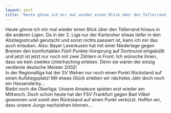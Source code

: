 ```yaml
---
layout: post
title: "Heute gönne ich mir mal wieder einen Blick über den Tellerrand hinaus in die anderen Ligen."
---
```


Heute gönne ich mir mal wieder einen Blick über den Tellerrand hinaus in die anderen Ligen. Da in der 2. Liga nur der Karlsruher etwas tiefer in den Abstiegsstrudel gerutscht und sonst nichts passiert ist, kann ich mir das auch erlauben. Also: Bayer Leverkusen hat mit einer Niederlage gegen Bremen den komfortablen Fünf-Punkte-Vorsprung auf Dortmund eingebüßt und jetzt ist jetzt nur noch mit zwei Zählern in Front. Ich wünsche ihnen, dass sie kein zweites Unterhaching erleben. Denn sie wären der einzig verdiente deutsche Meister 2002!  
In der Regionalliga hat der SV Wehen nur noch einen Punkt Rückstand auf einen Aufstiegsplatz! Mit etwas Glück erleben wir nächstes Jahr doch noch ein Hessenderby...  
Bleibt noch die Oberliga: Unsere Amateure spielen erst wieder am Mittwoch. Doch schon heute hat der FSV Frankfurt gegen Bad Vilbel gewonnen und somit den Rückstand auf einen Punkt verkürzt. Hoffen wir, dass unsere Jungs nachziehen können...
